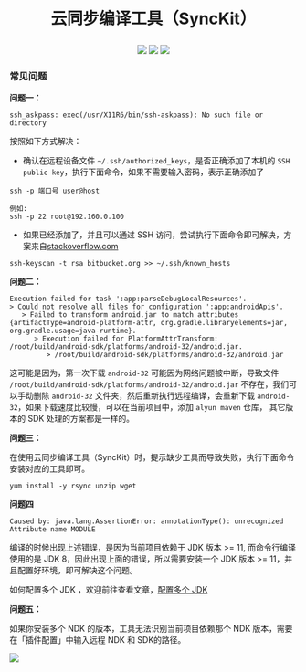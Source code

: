 # <p align="center"> 云同步编译工具（SyncKit） </p>


<p align="center">
<a href="https://github.com/hi-dhl"><img src="https://img.shields.io/badge/GitHub-HiDhl-4BC51D.svg?style=flat"></a>  

<img src="https://img.shields.io/badge/version-2.0-orange.svg"/>
<img src="https://img.shields.io/badge/language-kotlin-lightgrey.svg"/> 
</p>

### 常见问题


**问题一：**

```
ssh_askpass: exec(/usr/X11R6/bin/ssh-askpass): No such file or directory
```

按照如下方式解决：

* 确认在远程设备文件 `~/.ssh/authorized_keys`，是否正确添加了本机的 `SSH public key`，执行下面命令，如果不需要输入密码，表示正确添加了


```
ssh -p 端口号 user@host

例如:
ssh -p 22 root@192.160.0.100
```

* 如果已经添加了，并且可以通过 SSH 访问，尝试执行下面命令即可解决，方案来自[stackoverflow.com](https://stackoverflow.com/questions/52885928/vs-code-gives-me-an-ssh-askpass-error-when-i-try-to-push-the-changes-to-my-githu)

```
ssh-keyscan -t rsa bitbucket.org >> ~/.ssh/known_hosts
```


**问题二：**

```
Execution failed for task ':app:parseDebugLocalResources'.
> Could not resolve all files for configuration ':app:androidApis'.
   > Failed to transform android.jar to match attributes {artifactType=android-platform-attr, org.gradle.libraryelements=jar, org.gradle.usage=java-runtime}.
      > Execution failed for PlatformAttrTransform: /root/build/android-sdk/platforms/android-32/android.jar.
         > /root/build/android-sdk/platforms/android-32/android.jar
```

这可能是因为，第一次下载 `android-32` 可能因为网络问题被中断，导致文件 `/root/build/android-sdk/platforms/android-32/android.jar` 不存在，我们可以手动删除 `android-32` 文件夹，然后重新执行远程编译，会重新下载 `android-32`，如果下载速度比较慢，可以在当前项目中，添加 `alyun maven` 仓库， 其它版本的 SDK 处理的方案都是一样的。


**问题三：** 

在使用云同步编译工具（SyncKit）时，提示缺少工具而导致失败，执行下面命令安装对应的工具即可。

```
yum install -y rsync unzip wget
```

**问题四**

```
Caused by: java.lang.AssertionError: annotationType(): unrecognized Attribute name MODULE
```

编译的时候出现上述错误，是因为当前项目依赖于 JDK 版本 >= 11, 而命令行编译使用的是 JDK 8，因此出现上面的错误，所以需要安装一个 JDK 版本 >= 11，并且配置好环境，即可解决这个问题。

如何配置多个 JDK ，欢迎前往查看文章，[配置多个 JDK](https://www.hi-dhl.com/2021/05/09/jetpack/13-compose)

**问题五：**

如果你安装多个 NDK 的版本，工具无法识别当前项目依赖那个 NDK 版本，需要在「插件配置」中输入远程 NDK 和 SDK的路径。

![](https://img.hi-dhl.com/16650666987696.jpg)

